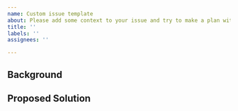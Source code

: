 ```yaml
---
name: Custom issue template
about: Please add some context to your issue and try to make a plan with a Next Action
title: ''
labels: ''
assignees: ''

---
```


## Background


## Proposed Solution

<!-- If you are not able to add a proposal, please add the `needs-planning` label -->


<!-- Please add Next Actions in the comments with the following format:

## Next Action
- [ ] Action to complete

-->

<!-- If you could create a PR for the Next Action in 15 mins or less, please give it a go! -->
